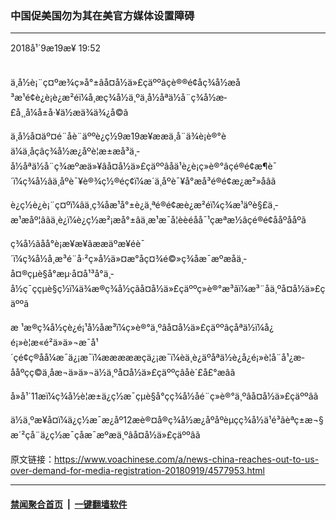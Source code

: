 ### 中国促美国勿为其在美官方媒体设置障碍
------------------------

<div class="published">
 <span class="date" title="ä¸­å½æ¶é´">
  <time datetime="2018-09-19T19:52:41+08:00">
   2018å¹´9æ19æ¥ 19:52
  </time>
 </span>
</div>
<br/>
<div class="wsw">
 <p>
  ä¸­å½è¡¨ç¤ºæ¾ç»å°±âå¤å½ä»£çäººâçè®®é¢åç¾å½æå³æ¹é¢è¿è¡è¿æ²éï¼å¸æç¾å½ä¸ºä¸­å½åªä½å¨ç¾å½æ­£å¸¸å¼å±å·¥ä½æä¾ä¾¿å©ã
 </p>
 <p>
  ä¸­å½å¤äº¤é¨åè¨äººè¿ç½9æ19æ¥ææä¸å¨ä¾è¡è®°èä¼ä¸åç­âç¾å½æ¿åºè¦æ±æå³ä¸­å½åªä½å¨ç¾æºæä»¥âå¤å½ä»£çäººâåä¹è¿è¡ç»è®°âçé®é¢æ¶è¯´ï¼ç¾å½âä¸åºè¯¥è®¾ç½®éç¢ï¼æ´ä¸åºè¯¥å°æå³é®é¢æ¿æ²»åâã
 </p>
 <p>
  è¿ç½è¿è¡¨ç¤ºï¼âä¸­ç¾åæ¹å°±è¿ä¸ªé®é¢æè¿æ²éï¼ç¾æ¹äºè§£ä¸­æ¹æåº¦âãä¸è¿ï¼è¿ç½æ²¡æå°±âä¸­æ¹æ¯å¦èèéåå¯¹ç­æªæ½âçé®é¢ååºååºã
 </p>
 <p>
  ç¾å½ãåå°è¡æ¥æ¥ãææäºæ¥éè¯´ï¼ç¾å½å¸æ³é¨å·²ç»å½ä»¤æ°åç¤¾é©»ç¾åæ¯æºæåä¸­å¤®çµè§å°æµ·å¤å¹³å°ä¸­å½ç¯ççµè§ç½ï¼ä¾æ®ç¾å½çãå¤å½ä»£çäººç»è®°æ³ãï¼æ³¨åä¸ºå¤å½ä»£çäººã
 </p>
 <p>
  æ ¹æ®ç¾å½çè¿é¡¹å½åæ³ï¼ç»è®°ä¸ºâå¤å½ä»£çäººâçåªä½ï¼å¿é¡»è¦æ«é²ä»ä»¬æ¯å¹´çé¢ç®åå¼æ¯ä¿¡æ¯ï¼æææææç­ä¿¡æ¯ï¼èä¸è¿äºåªä½è¿å¿é¡»è¦å¨å¹¿æ­ååºçç©ä¸­åæ¬ä»ä»¬ä½ä¸ºå¤å½ä»£çäººçâåè´£å£°æâã
 </p>
 <p>
  å»å¹´11æï¼ç¾å½è¦æ±ä¿ç½æ¯çµè§å°çç¾å½åé¨ç»è®°ä¸ºâå¤å½ä»£çäººâã
 </p>
 <p>
  ä½ä¸ºæ¥å¤ï¼ä¿ç½æ¯æ¿åº12æè®¤å®ç¾å½æ¿åºåºèµçç¾å½ä¹é³ãèªç±æ¬§æ´²ç­å¨ä¿ç½æ¯çåæ¯æºæä¸ºâå¤å½ä»£çäººâã
 </p>
</div>

原文链接：https://www.voachinese.com/a/news-china-reaches-out-to-us-over-demand-for-media-registration-20180919/4577953.html


------------------------
#### [禁闻聚合首页](https://github.com/gfw-breaker/banned-news/blob/master/README.md) &nbsp;|&nbsp;  [一键翻墙软件](https://github.com/gfw-breaker/nogfw/blob/master/README.md)